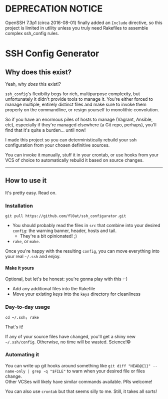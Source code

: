 # DEPRECATION NOTICE

OpenSSH 7.3p1 (circa 2016-08-01) finally added an `Include` directive, so this project is limited in utility unless you truly need Rakefiles to assemble complex ssh\_config rules.

# SSH Config Generator

## Why does this exist?

Yeah, why _does_ this exist!?

`ssh_config`'s flexibilty begs for rich, multipurpose complexity, but unfortunately it didn't provide tools to manage it. You're either forced to manage multiple, entirely distinct files and make sure to invoke them properly on the commandline, or resign yourself to monolithic convolution.

So if you have an enormous piles of hosts to manage (Vagrant, Ansible, etc), especially if they're managed elsewhere (a Git repo, perhaps), you'll find that it's quite a burden... until now!

I made this project so you can deterministically rebuild your ssh configuration from your chosen definitive sources.

You can invoke it manually, stuff it in your crontab, or use hooks from your VCS of choice to automatically rebuild it based on source changes.

----------------

## How to use it

It's pretty easy. Read on.

### Installation

`git pull https://github.com/fl0at/ssh_configurator.git`

* You should probably read the files in `src` that combine into your desired `config`: the warning banner, header, hosts and tail.
  * They're a bit opinionated! ;)
* `rake`, or `make`.

Once you're happy with the resulting `config`, you can move everything into your real `~/.ssh` and enjoy.

#### Make it yours
Optional, but let's be honest: you're gonna play with this :-)

* Add any additional files into the Rakefile
* Move your existing keys into the `keys` directory for cleanliness

### Day-to-day usage

`cd ~/.ssh; rake`

That's it!

If any of your source files have changed, you'll get a shiny new `~/.ssh/config`. Otherwise, no time will be wasted. Science!©

### Automating it

You can write up git hooks around something like `git diff "HEAD@{1}" --name-only | grep -q "$FILE"` to warn when your desired file or files change.  
Other VCSes will likely have similar commands available. PRs welcome!

You can also use `crontab` but that seems silly to me. Still, it takes all sorts!
